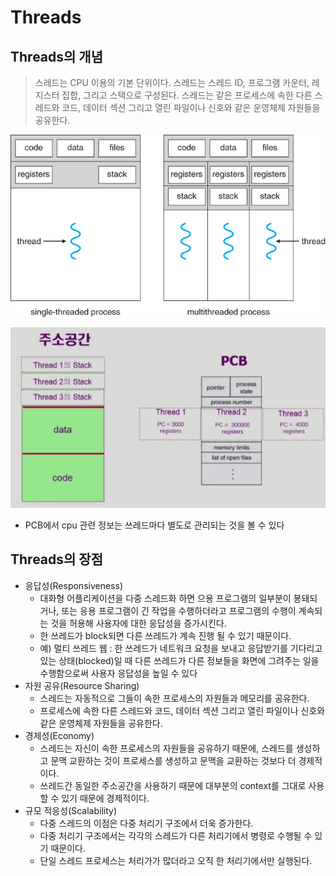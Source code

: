 # Threads



## Threads의 개념

> 스레드는  CPU 이용의 기본 단위이다. 스레드는 스레드 ID, 프로그램 카운터, 레지스터 집합, 그리고 스택으로 구성된다. 스레드는 같은 프로세스에 속한 다른 스레드와 코드, 데이터 섹션 그리고 열린 파일이나 신호와 같은 운영체제 자원들을 공유한다.

![단일 및 다중 스레드 프로세스](./images/Thread.jpg)

![주소공간 PCB](./images/image-20210415183715975.png)

* PCB에서 cpu 관련 정보는 쓰레드마다 별도로 관리되는 것을 볼 수 있다



## Threads의 장점

* 응답성(Responsiveness)
  * 대화형 어플리케이션을 다중 스레드화 하면 으용 프로그램의 일부분이 봉돼되거나, 또는 응용 프로그램이 긴 작업을 수행하더라고 프로그램의 수행이 계속되는 것을 허용해 사용자에 대한 응답성을 증가시킨다.
  * 한 쓰레드가 block되면 다른 쓰레드가 계속 진행 될 수 있기 때문이다.
  * 예) 멀티 쓰레드 웹 : 한 쓰레드가 네트워크 요청을 보내고 응답받기를 기다리고 있는 상태(blocked)일 때 다른 쓰레드가 다른 정보들을 화면에 그려주는 일을 수행함으로써 사용자 응답성을 높일 수 있다
* 자원 공유(Resource Sharing)
  * 스레드는 자동적으로 그들이 속한 프로세스의 자원들과 메모리를 공유한다.
  * 프로세스에 속한 다른 스레드와 코드, 데이터 섹션 그리고 열린 파일이나 신호와 같은 운영체제 자원들을 공유한다.
* 경제성(Economy)
  * 스레드는 자신이 속한 프로세스의 자원들을 공유하기 때문에, 스레드를 생성하고 문맥 교환하는 것이 프로세스를 생성하고 문맥을 교환하는 것보다 더 경제적이다.
  * 쓰레드간 동일한 주소공간을 사용하기 때문에 대부분의 context를 그대로 사용할 수 있기 때문에 경제적이다.
* 규모 적응성(Scalability)
  * 다중 스레드의 이점은 다중 처리기 구조에서 더욱 증가한다. 
  * 다중 처리기 구조에서는 각각의 스레드가 다른 처리기에서 병령로 수행될 수 있기 때문이다.
  * 단일 스레드 프로세스는 처리가가 많더라고 오직 한 처리기에서만 실행된다.